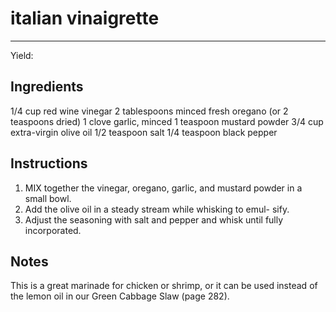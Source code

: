 # italian vinaigrette
---
Yield: 

## Ingredients
1/4 cup red wine vinegar
2 tablespoons minced fresh oregano (or 2 teaspoons dried)
1 clove garlic, minced
1 teaspoon mustard powder
3/4 cup extra-virgin olive oil
1/2 teaspoon salt
1/4 teaspoon black pepper


## Instructions
1. MIX together the vinegar, oregano, garlic, and
mustard powder in a small bowl. 
2. Add the olive
oil in a steady stream while whisking to emul-
sify. 
3. Adjust the seasoning with salt and pepper
and whisk until fully incorporated.


## Notes

This is a great marinade for chicken or shrimp,
or it can be used instead of the lemon oil in
our Green Cabbage Slaw (page 282).